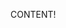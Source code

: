 </div>
</code>

<script>
  var directory = "../";
  var xmlHttp = new XMLHttpRequest();
  xmlHttp.open('GET', directory, true); // false for synchronous request
  xmlHttp.send(null);
  var ret = xmlHttp.responseText;
  var fileList = ret.split('\n');
  
  //console.log(fileList);
  
  for (i = 0; i < fileList.length; i++) {
       document.write("<div>" + i + "</div><br/>");

  }
</script> 

<div>
 
 CONTENT!
  
